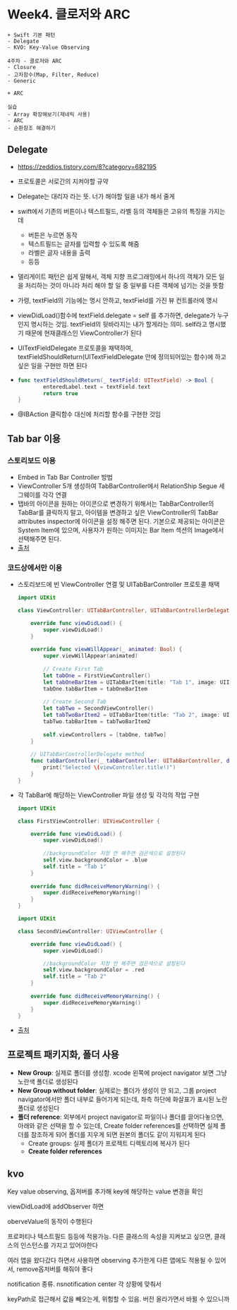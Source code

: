 # Week4. 클로저와 ARC

```
+ Swift 기본 패턴
- Delegate
- KVO: Key-Value Observing

4주차 - 클로저와 ARC
- Closure
- 고차함수(Map, Filter, Reduce)
- Generic

+ ARC

실습
- Array 확장해보기(제네릭 사용)
- ARC
- 순환참조 해결하기
```

## Delegate

- https://zeddios.tistory.com/8?category=682195

- 프로토콜은 서로간의 지켜야할 규약

- Delegate는 대리자 라는 뜻. 너가 해야할 일을 내가 해서 줄게

- swift에서 기존의 버튼이나 텍스트필드, 라벨 등의 객체들은 고유의 특징을 가지는데

  - 버튼은 누르면 동작
  - 텍스트필드는 글자를 입력할 수 있도록 해줌
  - 라벨은 글자 내용을 출력
  - 등등

- 델리게이트 패턴은 쉽게 말해서, 객체 지향 프로그래밍에서 하나의 객체가 모든 일을 처리하는 것이 아니라 처리 해야 할 일 중 일부를 다른 객체에 넘기는 것을 뜻함

- 가령, textField의 기능에는 명시 안하고, textField를 가진 뷰 컨트롤러에 명시

- viewDidLoad()함수에 textField.delegate = self 를 추가하면, delegate가 누구인지 명시하는 것임. textField의 뒷바라지는 내가 할게라는 의미. self라고 명시했기 때문에 현재클래스인 ViewController가 된다

- UITextFieldDelegate 프로토콜을 채택하여, textFieldShouldReturn(UITextFieldDelegate 안에 정의되어있는 함수)에 하고싶은 일을 구현만 하면 된다

- ```swift
  func textFieldShouldReturn(_ textField: UITextField) -> Bool {
          enteredLabel.text = textField.text
          return true
  }
  ```

- @IBAction 클릭함수 대신에 처리할 함수를 구현한 것임

## Tab bar 이용

### 스토리보드 이용

- Embed in Tab Bar Controller 방법
- ViewController 5개 생성하여 TabBarController에서 RelationShip Segue 세그웨이를 각각 연결
- 탭바의 아이콘을 원하는 아이콘으로 변경하기 위해서는 TabBarController의 TabBar를 클릭하지 말고, 아이템을 변경하고 싶은 ViewController의 TabBar attributes inspector에 아이콘을 설정 해주면 된다. 
  기본으로 제공되는 아이콘은 System Item에 있으며, 사용자가 원하는 이미지는 Bar Item 섹션의 Image에서 선택해주면 된다.
- [출처](https://twer.tistory.com/6)

### 코드상에서만 이용

- 스토리보드에 빈 ViewController 연결 및 UITabBarController 프로토콜 채택

  ```swift
  import UIKit
  
  class ViewController: UITabBarController, UITabBarControllerDelegate {
  
      override func viewDidLoad() {
          super.viewDidLoad()
      }
      
      override func viewWillAppear(_ animated: Bool) {
          super.viewWillAppear(animated)
          
          // Create First Tab
          let tabOne = FirstViewController()
          let tabOneBarItem = UITabBarItem(title: "Tab 1", image: UIImage(named: "defaultImage.png"), selectedImage: UIImage(named: "selectedImage.png"))
          tabOne.tabBarItem = tabOneBarItem
          
          // Create Second Tab
          let tabTwo = SecondViewController()
          let tabTwoBarItem2 = UITabBarItem(title: "Tab 2", image: UIImage(named: "defaultImage2.png"), selectedImage: UIImage(named: "selectedImage2.png"))
          tabTwo.tabBarItem = tabTwoBarItem2
          
          self.viewControllers = [tabOne, tabTwo]
      }
      
      // UITabBarControllerDelegate method
      func tabBarController(_ tabBarController: UITabBarController, didSelect viewController: UIViewController) {
          print("Selected \(viewController.title!)")
      }   
  }
  ```

- 각 TabBar에 해당하는 ViewController 파일 생성 및 각각의 작업 구현

  ```swift
  import UIKit
  
  class FirstViewController: UIViewController {
  
      override func viewDidLoad() {
          super.viewDidLoad()
          
          //backgroundColor 지정 안 해주면 검은색으로 설정된다
          self.view.backgroundColor = .blue
          self.title = "Tab 1"
      }
      
      override func didReceiveMemoryWarning() {
          super.didReceiveMemoryWarning()
      }
  }
  ```

  ```swift
  import UIKit
  
  class SecondViewController: UIViewController {
  
      override func viewDidLoad() {
          super.viewDidLoad()
  
          //backgroundColor 지정 안 해주면 검은색으로 설정된다
          self.view.backgroundColor = .red
          self.title = "Tab 2"
      }
      
      override func didReceiveMemoryWarning() {
          super.didReceiveMemoryWarning()
      }
  }
  ```

- [출처](http://swiftdeveloperblog.com/code-examples/create-uitabbarcontroller-programmatically/)

## 프로젝트 패키지화, 폴더 사용

- **New Group**: 실제로 폴더를 생성함. xcode 왼쪽에 project navigator 보면 그냥 노란색 폴더로 생성된다
- **New Group without folder**: 실제로는 폴더가 생성이 안 되고, 그룹 project navigator에서만 폴더 내부로 들어가게 되는데, 좌측 하단에 화살표가 표시된 노란 폴더로 생성된다
- **폴더 reference**: 외부에서 project navigator로 파일이나 폴더를 끌어다놓으면, 아래와 같은 선택을 할 수 있는데, Create folder references를 선택하면 실제 폴더를 참조하게 되어 폴더를 지우게 되면 원본의 폴더도 같이 지워지게 된다
  - Create groups: 실제 폴더가 프로젝트 디렉토리에 복사가 된다
  - **Create folder references**

## kvo

Key value observing, 옵저버를 추가해 key에 해당하는 value 변경을 확인

viewDidLoad에 addObserver 하면

oberveValue의 동작이 수행된다

프로퍼티나 텍스트필드 등등에 적용가능. 다른 클래스의 속성을 지켜보고 싶으면, 클래스의 인스턴스를 가지고 있어야한다



여러 앱을 왔다갔다 하면서 사용하면 observing 추가한게 다른 앱에도 적용될 수 있어서, remove옵저버를 해줘야 좋다



notification 종류. nsnotification center 각 상황에 맞춰서 



keyPath로 접근해서 값을 빼오는게, 위험할 수 있음. 버전 올라가면서 바뀔 수 있으니까

